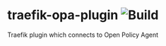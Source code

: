 # traefik-opa-plugin ![Build](https://github.com/team-carepay/traefik-opa-plugin/workflows/build/badge.svg)
Traefik plugin which connects to Open Policy Agent
